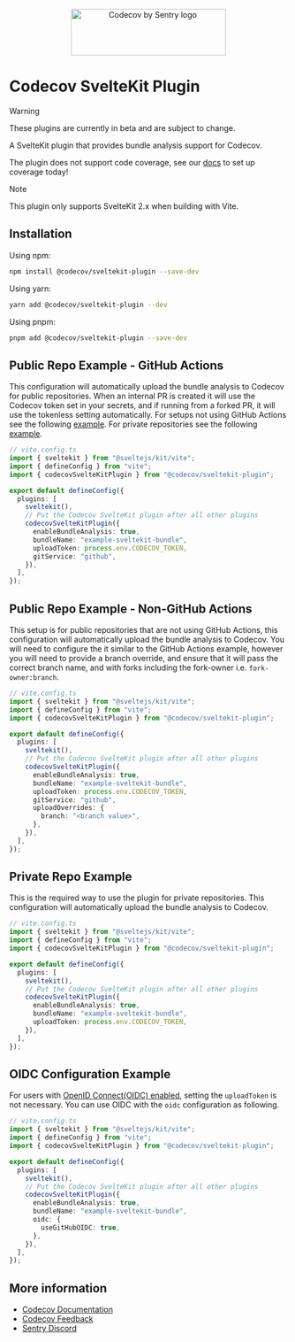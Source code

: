 <p align="center">
  <a href="https://about.codecov.io" target="_blank">
    <img src="https://about.codecov.io/wp-content/themes/codecov/assets/brand/sentry-cobranding/logos/codecov-by-sentry-logo.svg" alt="Codecov by Sentry logo" width="280" height="84">
  </a>
</p>

# Codecov SvelteKit Plugin

> [!WARNING]
> These plugins are currently in beta and are subject to change.
>
> A SvelteKit plugin that provides bundle analysis support for Codecov.
>
> The plugin does not support code coverage, see our [docs](https://docs.codecov.com/docs/quick-start) to set up coverage today!

> [!NOTE]
> This plugin only supports SvelteKit 2.x when building with Vite.

## Installation

Using npm:

```bash
npm install @codecov/sveltekit-plugin --save-dev
```

Using yarn:

```bash
yarn add @codecov/sveltekit-plugin --dev
```

Using pnpm:

```bash
pnpm add @codecov/sveltekit-plugin --save-dev
```

## Public Repo Example - GitHub Actions

This configuration will automatically upload the bundle analysis to Codecov for public repositories. When an internal PR is created it will use the Codecov token set in your secrets, and if running from a forked PR, it will use the tokenless setting automatically. For setups not using GitHub Actions see the following [example](#public-repo-example---non-github-actions). For private repositories see the following [example](#private-repo-example).

```ts
// vite.config.ts
import { sveltekit } from "@sveltejs/kit/vite";
import { defineConfig } from "vite";
import { codecovSvelteKitPlugin } from "@codecov/sveltekit-plugin";

export default defineConfig({
  plugins: [
    sveltekit(),
    // Put the Codecov SvelteKit plugin after all other plugins
    codecovSvelteKitPlugin({
      enableBundleAnalysis: true,
      bundleName: "example-sveltekit-bundle",
      uploadToken: process.env.CODECOV_TOKEN,
      gitService: "github",
    }),
  ],
});
```

## Public Repo Example - Non-GitHub Actions

This setup is for public repositories that are not using GitHub Actions, this configuration will automatically upload the bundle analysis to Codecov. You will need to configure the it similar to the GitHub Actions example, however you will need to provide a branch override, and ensure that it will pass the correct branch name, and with forks including the fork-owner i.e. `fork-owner:branch`.

```ts
// vite.config.ts
import { sveltekit } from "@sveltejs/kit/vite";
import { defineConfig } from "vite";
import { codecovSvelteKitPlugin } from "@codecov/sveltekit-plugin";

export default defineConfig({
  plugins: [
    sveltekit(),
    // Put the Codecov SvelteKit plugin after all other plugins
    codecovSvelteKitPlugin({
      enableBundleAnalysis: true,
      bundleName: "example-sveltekit-bundle",
      uploadToken: process.env.CODECOV_TOKEN,
      gitService: "github",
      uploadOverrides: {
        branch: "<branch value>",
      },
    }),
  ],
});
```

## Private Repo Example

This is the required way to use the plugin for private repositories. This configuration will automatically upload the bundle analysis to Codecov.

```ts
// vite.config.ts
import { sveltekit } from "@sveltejs/kit/vite";
import { defineConfig } from "vite";
import { codecovSvelteKitPlugin } from "@codecov/sveltekit-plugin";

export default defineConfig({
  plugins: [
    sveltekit(),
    // Put the Codecov SvelteKit plugin after all other plugins
    codecovSvelteKitPlugin({
      enableBundleAnalysis: true,
      bundleName: "example-sveltekit-bundle",
      uploadToken: process.env.CODECOV_TOKEN,
    }),
  ],
});
```

## OIDC Configuration Example

For users with [OpenID Connect(OIDC) enabled](https://docs.github.com/en/actions/deployment/security-hardening-your-deployments/about-security-hardening-with-openid-connect), setting the `uploadToken` is not necessary. You can use OIDC with the `oidc` configuration as following.

```ts
// vite.config.ts
import { sveltekit } from "@sveltejs/kit/vite";
import { defineConfig } from "vite";
import { codecovSvelteKitPlugin } from "@codecov/sveltekit-plugin";

export default defineConfig({
  plugins: [
    sveltekit(),
    // Put the Codecov SvelteKit plugin after all other plugins
    codecovSvelteKitPlugin({
      enableBundleAnalysis: true,
      bundleName: "example-sveltekit-bundle",
      oidc: {
        useGitHubOIDC: true,
      },
    }),
  ],
});
```

## More information

- [Codecov Documentation](https://docs.codecov.com/docs)
- [Codecov Feedback](https://github.com/codecov/feedback/discussions)
- [Sentry Discord](https://discord.gg/Ww9hbqr)
